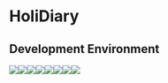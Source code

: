 # HoliDiary

## Development Environment
<img src="https://img.shields.io/badge/Oralce-F80000?style=flat-square&logo=Oracle&logoColor=white"/><img src="https://img.shields.io/badge/Eclipse IDE-2C2255?style=flat-square&logo=Eclipse IDE&logoColor=white"/><img src="https://img.shields.io/badge/Apache Tomcat-F8DC75?style=flat-square&logo=Apache Tomcat&logoColor=black"/><img src="https://img.shields.io/badge/HTML5-E34F26?style=flat-square&logo=HTML5&logoColor=black"/><img src="https://img.shields.io/badge/CSS3-F43059?style=flat-square&logo=CSS3&logoColor=black"/><img src="https://img.shields.io/badge/JavaScript-F7DF1E?style=flat-square&logo=JavaScript&logoColor=black"/><img src="https://img.shields.io/badge/GitHub-181717?style=flat-square&logo=GitHub&logoColor=white"/><img src="https://img.shields.io/badge/Sourcetree-0052CC?style=flat-square&logo=Sourcetree&logoColor=white"/>
